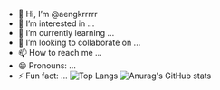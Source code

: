 - 👋 Hi, I’m @aengkrrrrr
- 👀 I’m interested in ...
- 🌱 I’m currently learning ...
- 💞️ I’m looking to collaborate on ...
- 📫 How to reach me ...
- 😄 Pronouns: ...
- ⚡ Fun fact: ...
![Top Langs](https://github-readme-stats.vercel.app/api/top-langs/?username=aengkrrrrr&layout=compact)
![Anurag's GitHub stats](https://github-readme-stats.vercel.app/api?username=aengkrrrrr&show_icons=true&theme=radical)
